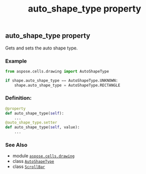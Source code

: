 ﻿---
title: auto_shape_type property
second_title: Aspose.Cells for Python via .NET API References
description: 
type: docs
weight: 300
url: /aspose.cells.drawing/scrollbar/auto_shape_type/
is_root: false
---

## auto_shape_type property


Gets and sets the auto shape type.

### Example 


```python
from aspose.cells.drawing import AutoShapeType

if shape.auto_shape_type == AutoShapeType.UNKNOWN:
    shape.auto_shape_type = AutoShapeType.RECTANGLE

```
### Definition:
```python
@property
def auto_shape_type(self):
    ...
@auto_shape_type.setter
def auto_shape_type(self, value):
    ...
```

### See Also
* module [`aspose.cells.drawing`](../../)
* class [`AutoShapeType`](/cells/python-net/aspose.cells.drawing/autoshapetype)
* class [`ScrollBar`](/cells/python-net/aspose.cells.drawing/scrollbar)
